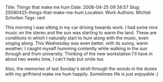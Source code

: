 Title: Things that make me hum
Date: 2008-04-25 09:34:57
Slug: 20080425-things-that-make-me-hum
Location: Work
Authors: Michiel Scholten
Tags: rant

<p>This morning I was sitting in my car driving towards work. I had some nice music on the stereo and the sun was starting to warm the land. These are conditions in which I naturally start to hum along with the music, even singing along. This Wednesday was even better, with its sunny, warm weather; I caught myself humming contently while walking in the sun through and from university. Thinking of the new workstation I'll have in about two weeks time, I can't help but smile too.</p>

<p>Also, the memories of last Sunday's stroll through the woods in the dunes with my girlfriend make me hum happily. Sometimes life is just enjoyable :)</p>